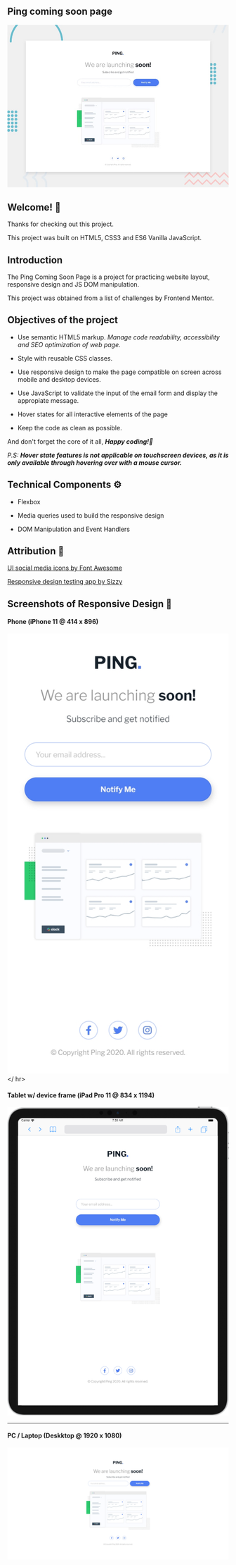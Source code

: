 ## Ping coming soon page

![Design preview for the Ping coming soon page coding challenge](./design/desktop-preview.jpg)

## Welcome! 👋

Thanks for checking out this project.

This project was built on HTML5, CSS3 and ES6 Vanilla JavaScript.

## Introduction

The Ping Coming Soon Page is a project for practicing website layout, responsive design and JS DOM manipulation. 

This project was obtained from a list of challenges by Frontend Mentor.

## Objectives of the project

* Use semantic HTML5 markup. *Manage code readability, accessibility and SEO optimization of web page.*

* Style with reusable CSS classes. 

* Use responsive design to make the page compatible on screen across mobile and desktop devices.

* Use JavaScript to validate the input of the email form and display the appropiate message.

* Hover states for all interactive elements of the page

* Keep the code as clean as possible.

And don't forget the core of it all, _**Happy coding!🚀**_

_P.S:_ _**Hover state features is not applicable on touchscreen devices, as it is only available through hovering over with a mouse cursor.**_

## Technical Components :gear:

* Flexbox

* Media queries used to build the responsive design

* DOM Manipulation and Event Handlers

## Attribution :bookmark:

[UI social media icons by Font Awesome](https://fontawesome.com/ "Font Awesome")

[Responsive design testing app by Sizzy](https://a.paddle.com/v2/click/49831/114619?link=1947/ "Sizzy.co")

## Screenshots of Responsive Design :camera_flash:

#### Phone (iPhone 11 @ 414 x 896)
![Page preview on iPhone 11](./screenshots/iPhone-11_(414x896).png)
</ hr>

#### Tablet w/ device frame (iPad Pro 11 @ 834 x 1194)
![Page preview on iPad Pro 11](./screenshots/iPad-Pro-11_(834x1194).png)
<hr />

#### PC / Laptop (Deskktop @ 1920 x 1080)
![Page preview on Desktop](./screenshots/Desktop_(1920x1080).png)
